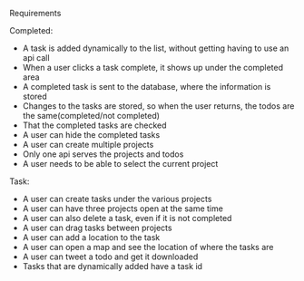 Requirements

Completed:
* A task is added dynamically to the list, without getting having to use an api call
* When a user clicks a task complete, it shows up under the completed area
* A completed task is sent to the database, where the information is stored
* Changes to the tasks are stored, so when the user returns, the todos are the same(completed/not completed)
* That the completed tasks are checked
* A user can hide the completed tasks
* A user can create multiple projects
* Only one api serves the projects and todos
* A user needs to be able to select the current project


Task:
* A user can create tasks under the various projects
* A user can have three projects open at the same time
* A user can also delete a task, even if it is not completed
* A user can drag tasks between projects
* A user can add a location to the task
* A user can open a map and see the location of where the tasks are
* A user can tweet a todo and get it downloaded
* Tasks that are dynamically added have a task id
